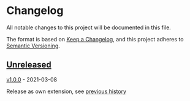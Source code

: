 # Changelog
All notable changes to this project will be documented in this file.

The format is based on [Keep a Changelog](https://keepachangelog.com/en/1.0.0/),
and this project adheres to [Semantic Versioning](https://semver.org/spec/v2.0.0.html).

## [Unreleased]

[v1.0.0] - 2021-03-08

Release as own extension, see [previous history](https://github.com/radiantearth/stac-spec/commits/v1.0.0-rc.1/extensions/version)

[Unreleased]: <https://github.com/stac-extensions/template/compare/v1.0.0...HEAD>
[v1.0.0]: <https://github.com/stac-extensions/sar/tree/v1.0.0>
